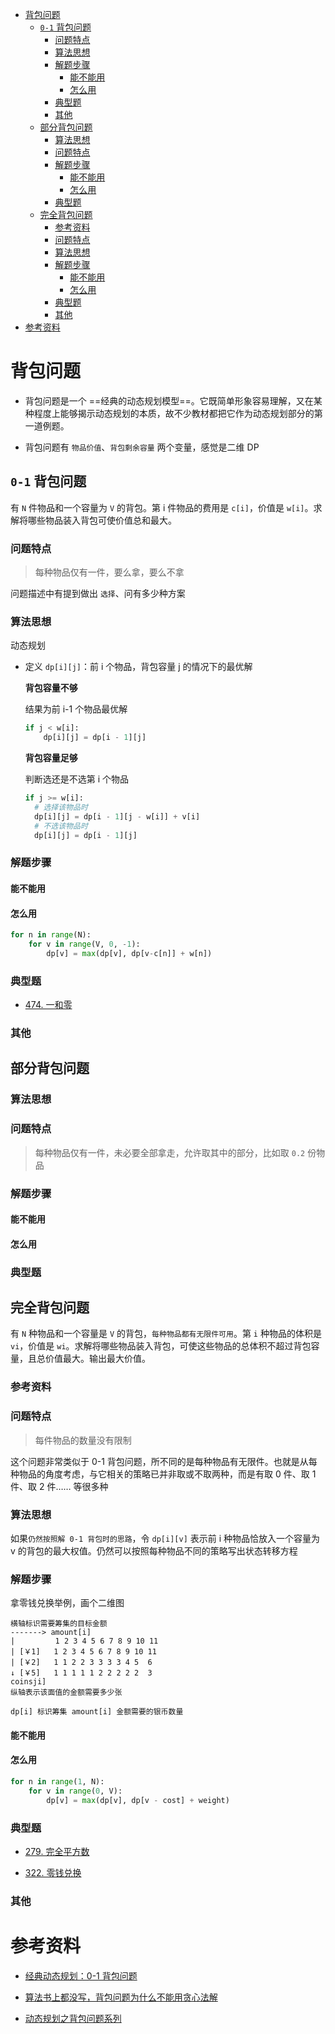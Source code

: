 - [背包问题](#背包问题)
  - [`0-1` 背包问题](#0-1-背包问题)
    - [问题特点](#问题特点)
    - [算法思想](#算法思想)
    - [解题步骤](#解题步骤)
      - [能不能用](#能不能用)
      - [怎么用](#怎么用)
    - [典型题](#典型题)
    - [其他](#其他)
  - [部分背包问题](#部分背包问题)
    - [算法思想](#算法思想-1)
    - [问题特点](#问题特点-1)
    - [解题步骤](#解题步骤-1)
      - [能不能用](#能不能用-1)
      - [怎么用](#怎么用-1)
    - [典型题](#典型题-1)
  - [完全背包问题](#完全背包问题)
    - [参考资料](#参考资料)
    - [问题特点](#问题特点-2)
    - [算法思想](#算法思想-2)
    - [解题步骤](#解题步骤-2)
      - [能不能用](#能不能用-2)
      - [怎么用](#怎么用-2)
    - [典型题](#典型题-2)
    - [其他](#其他-1)
- [参考资料](#参考资料-1)

# 背包问题

- 背包问题是一个 ==经典的动态规划模型==。它既简单形象容易理解，又在某种程度上能够揭示动态规划的本质，故不少教材都把它作为动态规划部分的第一道例题。

- 背包问题有 `物品价值`、`背包剩余容量` 两个变量，感觉是二维 DP

## `0-1` 背包问题

有 `N` 件物品和一个容量为 `V` 的背包。第 i 件物品的费用是 `c[i]`，价值是 `w[i]`。求解将哪些物品装入背包可使价值总和最大。

### 问题特点

> 每种物品仅有一件，要么拿，要么不拿

问题描述中有提到做出 `选择`、问有多少种方案

### 算法思想

动态规划

- 定义 `dp[i][j]`：前 i 个物品，背包容量 j 的情况下的最优解

  **背包容量不够**

  结果为前 i-1 个物品最优解

  ```py
  if j < w[i]:
      dp[i][j] = dp[i - 1][j]
  ```

  **背包容量足够**

  判断选还是不选第 i 个物品

  ```py
  if j >= w[i]:
    # 选择该物品时
    dp[i][j] = dp[i - 1][j - w[i]] + v[i]
    # 不选该物品时
    dp[i][j] = dp[i - 1][j]
  ```

### 解题步骤

#### 能不能用

#### 怎么用

```py
for n in range(N):
    for v in range(V, 0, -1):
        dp[v] = max(dp[v], dp[v-c[n]] + w[n])
```

### 典型题

- [474. 一和零](https://leetcode-cn.com/problems/ones-and-zeroes/comments/)

### 其他

## 部分背包问题

### 算法思想

### 问题特点

> 每种物品仅有一件，未必要全部拿走，允许取其中的部分，比如取 `0.2` 份物品

### 解题步骤

#### 能不能用

#### 怎么用

### 典型题

## 完全背包问题

有 `N` 种物品和一个容量是 `V` 的背包，`每种物品都有无限件可用`。第 `i` 种物品的体积是 `vi`，价值是 `wi`。求解将哪些物品装入背包，可使这些物品的总体积不超过背包容量，且总价值最大。输出最大价值。

### 参考资料

### 问题特点

> 每件物品的数量没有限制

这个问题非常类似于 0-1 背包问题，所不同的是每种物品有无限件。也就是从每种物品的角度考虑，与它相关的策略已并非取或不取两种，而是有取 0 件、取 1 件、取 2 件…… 等很多种

### 算法思想

如果`仍然按照解 0-1 背包时的思路`，令 `dp[i][v]` 表示前 i 种物品恰放入一个容量为 v 的背包的最大权值。仍然可以按照每种物品不同的策略写出状态转移方程

### 解题步骤

拿零钱兑换举例，画个二维图

```log
横轴标识需要筹集的目标金额
-------> amount[i]
|         1 2 3 4 5 6 7 8 9 10 11
| [￥1]   1 2 3 4 5 6 7 8 9 10 11
| [￥2]   1 1 2 2 3 3 3 3 4 5  6
↓ [￥5]   1 1 1 1 1 2 2 2 2 2  3
coinsji]
纵轴表示该面值的金额需要多少张

dp[i] 标识筹集 amount[i] 金额需要的银币数量

```

#### 能不能用

#### 怎么用

```py
for n in range(1, N):
    for v in range(0, V):
        dp[v] = max(dp[v], dp[v - cost] + weight)
```

### 典型题

- [279. 完全平方数](https://leetcode-cn.com/problems/perfect-squares/description/)

- [322. 零钱兑换](https://leetcode-cn.com/problems/coin-change/description/)

### 其他

# 参考资料

- [经典动态规划：0-1 背包问题](https://mp.weixin.qq.com/s/m4CN2CKIPf-wfCxGC1u0jg)

- [算法书上都没写，背包问题为什么不能用贪心法解](https://mp.weixin.qq.com/s/Oqk7u8kjkr1Lh36SrJw5Yw)

- [动态规划之背包问题系列](https://zhuanlan.zhihu.com/p/93857890)
